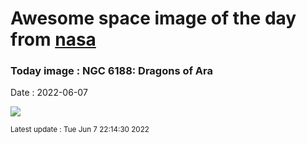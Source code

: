
# Awesome space image of the day from [nasa](https://api.nasa.gov/)

### Today image : NGC 6188: Dragons of Ara

Date : 2022-06-07


![](https://apod.nasa.gov/apod/image/2206/Ngc6188_Robertson_960.jpg)

<small>Latest update : Tue Jun  7 22:14:30 2022</small>


